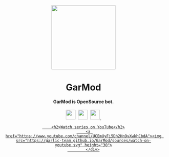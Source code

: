 <div align="center">
    <a href="https://garlic-team.tk"><img src="https://izboxo.cz/garlic.png" height="200" width="200"></a>
    <h1>GarMod</h1>
    <strong>GarMod is OpenSource bot.</strong><br><br>
    <img src="https://garlic-team.github.io/GarMod/sources/open-source.svg" height="30">&nbsp;
    <img src="https://forthebadge.com/images/badges/made-with-javascript.svg" height="30">&nbsp;
    <a href="https://ko-fi.com/H2H05FNRL"><img src="https://garlic-team.github.io/GarMod/sources/support-ko-fi.svg" height="30">&nbsp;

        <h2>Watch series on YouTube</h2>
        <a href="https://www.youtube.com/channel/UCEmUyFi5Dh2Hn9vXwkhCbdA"><img src="https://garlic-team.github.io/GarMod/sources/watch-on-youtube.svg" height="30">
            </div>
